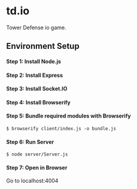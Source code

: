 # td.io

Tower Defense io game.

## Environment Setup
#### Step 1: Install Node.js
#### Step 2: Install Express
#### Step 3: Install Socket.IO
#### Step 4: Install Browserify
#### Step 5: Bundle required modules with Browserify
```
$ browserify client/index.js -o bundle.js
```
#### Step 6: Run Server
```
$ node server/Server.js
```
#### Step 7: Open in Browser
Go to localhost:4004
